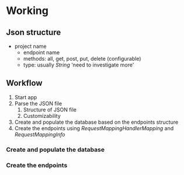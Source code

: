 # Working

## Json structure
- project name
  - endpoint name
  - methods: all, get, post, put, delete (configurable)
  - type: usually _String_ 'need to investigate more'

## Workflow
1. Start app
2. Parse the JSON file
   1. Structure of JSON file
   2. Customizability
3. Create and populate the database based on the endpoints structure
4. Create the endpoints using _RequestMappingHandlerMapping_ and _RequestMappingInfo_

### Create and populate the database

### Create the endpoints